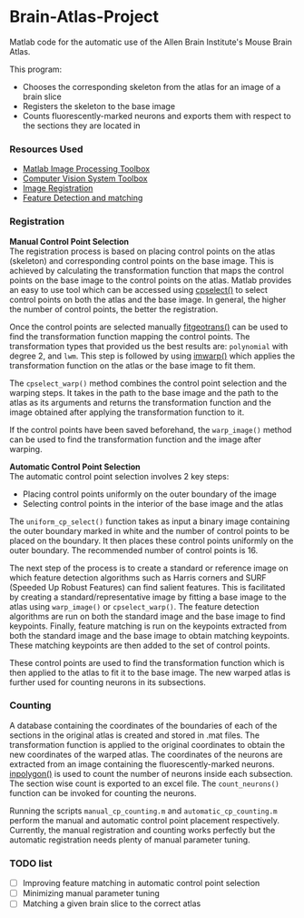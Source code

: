 # Brain-Atlas-Project
Matlab code for the automatic use of the Allen Brain Institute's Mouse Brain Atlas.

This program:
- Chooses the corresponding skeleton from the atlas for an image of a brain slice
- Registers the skeleton to the base image
- Counts fluorescently-marked neurons and exports them with respect to the sections they are located in

### Resources Used
- [Matlab Image Processing Toolbox](https://www.mathworks.com/products/image.html)
- [Computer Vision System Toolbox](https://in.mathworks.com/products/computer-vision.html)
- [Image Registration](https://in.mathworks.com/help/images/example-performing-image-registration.html)
- [Feature Detection and matching](https://in.mathworks.com/help/vision/examples/find-image-rotation-and-scale-using-automated-feature-matching.html)

### Registration
**Manual Control Point Selection**  
The registration process is based on placing control points on the atlas (skeleton) and corresponding control points on the base image. This is achieved by calculating the transformation function that maps the control points on the base image to the control points on the atlas. Matlab provides an easy to use tool which can be accessed using [cpselect()](https://in.mathworks.com/help/images/ref/cpselect.html) to select control points on both the atlas and the base image. In general, the higher the number of control points, the better the registration.  

Once the control points are selected manually [fitgeotrans()](https://in.mathworks.com/help/images/ref/fitgeotrans.html) can be used to find the transformation function mapping the control points. The transformation types that provided us the best results are: `polynomial` with degree 2, and `lwm`. This step is followed by using [imwarp()](https://in.mathworks.com/help/images/ref/imwarp.html) which applies the transformation function on the atlas or the base image to fit them.  

The `cpselect_warp()` method combines the control point selection and the warping steps. It takes in the path to the base image and the path to the atlas as its arguments and returns the transformation function and the image obtained after applying the transformation function to it.  

If the control points have been saved beforehand, the `warp_image()` method can be used to find the transformation function and the image after warping.  

**Automatic Control Point Selection**  
The automatic control point selection involves 2 key steps:  
- Placing control points uniformly on the outer boundary of the image  
- Selecting control points in the interior of the base image and the atlas  

The `uniform_cp_select()` function takes as input a binary image containing the outer boundary marked in white and the number of control points to be placed on the boundary. It then places these control points uniformly on the outer boundary. The recommended number of control points is 16.  

The next step of the process is to create a standard or reference image on which feature detection algorithms such as Harris corners and SURF (Speeded Up Robust Features) can find salient features. This is facilitated by creating a standard/representative image by fitting a base image to the atlas using `warp_image()` or `cpselect_warp()`. The feature detection algorithms are run on both the standard image and the base image to find keypoints. Finally, feature matching is run on the keypoints extracted from both the standard image and the base image to obtain matching keypoints. These matching keypoints are then added to the set of control points.  

These control points are used to find the transformation function which is then applied to the atlas to fit it to the base image. The new warped atlas is further used for counting neurons in its subsections.  

### Counting
A database containing the coordinates of the boundaries of each of the sections in the original atlas is created and stored in .mat files. The transformation function is applied to the original coordinates to obtain the new coordinates of the warped atlas. The coordinates of the neurons are extracted from an image containing the fluorescently-marked neurons. [inpolygon()](https://in.mathworks.com/help/matlab/ref/inpolygon.html) is used to count the number of neurons inside each subsection. The section wise count is exported to an excel file. The `count_neurons()` function can be invoked for counting the neurons.  

Running the scripts `manual_cp_counting.m` and `automatic_cp_counting.m` perform the manual and automatic control point placement respectively. Currently, the manual registration and counting works perfectly but the automatic registration needs plenty of manual parameter tuning.  

### TODO list
- [ ] Improving feature matching in automatic control point selection
- [ ] Minimizing manual parameter tuning
- [ ] Matching a given brain slice to the correct atlas
